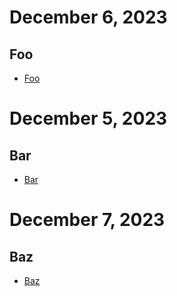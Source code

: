 # December 6, 2023

## Foo

- [Foo](https://foo.com)

# December 5, 2023

## Bar

- [Bar](https://foo.com)

# December 7, 2023

## Baz

- [Baz](https://foo.com)